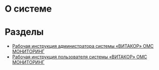 <!-- TITLE: ОМС Мониторинг -->
<!-- SUBTITLE: ОМС Финанс - ОМС Мониторинг -->

# О системе


# Разделы
- [Рабочая инструкция администратора системы «ВИТАКОР» ОМС МОНИТОРИНГ](rab-instr-admin-monitor)
- [Рабочая инструкция пользователя системы «ВИТАКОР» ОМС МОНИТОРИНГ](rab-instr-polz-monitor)
